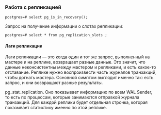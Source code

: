 ### Работа с репликацией

    postgres=# select pg_is_in_recovery();
    
Запрос на получение информации о слотах репликации:

    postgres=# select * from pg_replication_slots ;

#### Лаги репликации

Лаги репликации — это когда один и тот же запрос, выполненный на мастере и на реплике, возвращает разные данные. Это значит, что данные неконсистентны между мастером и репликами, и есть какое-то отставание. Реплике нужно воспроизвести часть журналов транзакций, чтобы догнать мастера. Основной симптом выглядит именно так: есть запрос, и они возвращают разные результаты.

pg_stat_replication. Оно показывает информацию по всем WAL Sender, то есть по процессам, которые занимаются отправкой журнала транзакций. Для каждой реплики будет отдельная строчка, которая показывает статистику именно по этой реплике.
